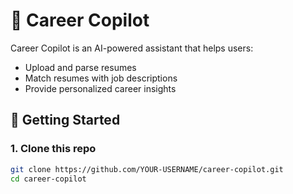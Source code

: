 # 🧭 Career Copilot

Career Copilot is an AI-powered assistant that helps users:
- Upload and parse resumes
- Match resumes with job descriptions
- Provide personalized career insights

## 🚀 Getting Started

### 1. Clone this repo
```bash
git clone https://github.com/YOUR-USERNAME/career-copilot.git
cd career-copilot
